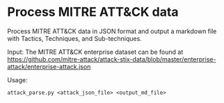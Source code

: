 # Process MITRE ATT&CK data

Process MITRE ATT&CK data in JSON format and output a markdown file with Tactics, Techniques, and Sub-techniques.

Input: The MITRE ATT&CK enterprise dataset can be found at https://github.com/mitre-attack/attack-stix-data/blob/master/enterprise-attack/enterprise-attack.json

Usage:
```
attack_parse.py <attack_json_file> <output_md_file>
```
